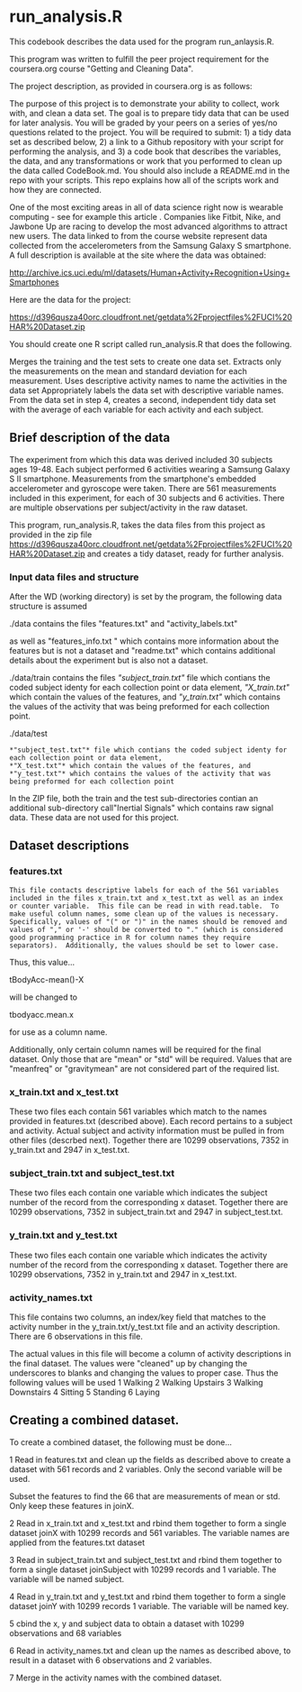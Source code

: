 run_analysis.R
=================================

This codebook describes the data used for the program run_anlaysis.R.

This program was written to fulfill the peer project requirement for the coursera.org course "Getting and Cleaning Data".

The project description, as provided in coursera.org is as follows:

The purpose of this project is to demonstrate your ability to collect, work with, and clean a data set. The goal is to prepare tidy data that can be used for later analysis. You will be graded by your peers on a series of yes/no questions related to the project. You will be required to submit: 1) a tidy data set as described below, 2) a link to a Github repository with your script for performing the analysis, and 3) a code book that describes the variables, the data, and any transformations or work that you performed to clean up the data called CodeBook.md. You should also include a README.md in the repo with your scripts. This repo explains how all of the scripts work and how they are connected. 

One of the most exciting areas in all of data science right now is wearable computing - see for example this article . Companies like Fitbit, Nike, and Jawbone Up are racing to develop the most advanced algorithms to attract new users. The data linked to from the course website represent data collected from the accelerometers from the Samsung Galaxy S smartphone. A full description is available at the site where the data was obtained:

http://archive.ics.uci.edu/ml/datasets/Human+Activity+Recognition+Using+Smartphones

Here are the data for the project:

https://d396qusza40orc.cloudfront.net/getdata%2Fprojectfiles%2FUCI%20HAR%20Dataset.zip

 You should create one R script called run_analysis.R that does the following. 

  Merges the training and the test sets to create one data set.
  Extracts only the measurements on the mean and standard deviation for each measurement. 
  Uses descriptive activity names to name the activities in the data set
  Appropriately labels the data set with descriptive variable names. 
  From the data set in step 4, creates a second, independent tidy data set with the average of each variable for each activity and each subject.



## Brief description of the data
The experiment from which this data was derived included 30 subjects ages 19-48. Each subject performed 6 activities wearing a Samsung Galaxy S II smartphone.  Measurements from the smartphone's embedded accelerometer and gyroscope were taken.  There are 561 measurements included in this experiment, for each of 30 subjects and 6 activities.  There are multiple observations per subject/activity in the raw dataset. 

This program, run_analysis.R, takes the data files from this project as provided in the zip file https://d396qusza40orc.cloudfront.net/getdata%2Fprojectfiles%2FUCI%20HAR%20Dataset.zip and creates a tidy dataset, ready for further analysis.


### Input data files and structure

After the WD (working directory) is set by the program, the following data structure is assumed

  ./data
    contains the files "features.txt" and "activity_labels.txt"

  as well as "features_info.txt " which contains more information about the features but is not a dataset and "readme.txt" which contains additional details about the experiment but is also not a dataset.
    
    
  ./data/train
    contains the files 
      *"subject_train.txt"* file which contians the coded subject identy for each collection point or data element,
      *"X_train.txt"* which contain the values of the features, and
      *"y_train.txt"* which contains the values of the activity that was being preformed for each collection point.

  ./data/test

    *"subject_test.txt"* file which contians the coded subject identy for each collection point or data element,
    *"X_test.txt"* which contain the values of the features, and
    *"y_test.txt"* which contains the values of the activity that was being preformed for each collection point

In the ZIP file, both the train and the test sub-directories contian an additional sub-directory call"Inertial Signals" which contains raw signal data.  These data are not used for this project.

## Dataset descriptions

### features.txt
    This file contacts descriptive labels for each of the 561 variables included in the files x_train.txt and x_test.txt as well as an index or counter variable.  This file can be read in with read.table.  To make useful column names, some clean up of the values is necessary.  Specifically, values of "(" or ")" in the names should be removed and values of "," or '-' should be converted to "." (which is considered good programming practice in R for column names they require separators).  Additionally, the values should be set to lower case.  
    
Thus, this value...

  tBodyAcc-mean()-X 
  
will be changed to  

  tbodyacc.mean.x
    
for use as a column name.

  Additionally, only certain column names will be required for the final dataset.  Only those that are "mean" or "std" will be required.  Values that are "meanfreq"  or "gravitymean" are not considered part of the required list.
  

### x_train.txt and x_test.txt

  These two files each contain 561 variables which match to the names provided in features.txt (described above).  Each record pertains to a subject and activity. Actual subject and activity information must be pulled in from other files (descrbed next).  Together there are 10299 observations, 7352 in y_train.txt and 2947 in x_test.txt.  
 
### subject_train.txt and subject_test.txt

  These two files each contain one variable which indicates the subject number of the record from the corresponding x dataset.  Together there are 10299 observations, 7352 in subject_train.txt and 2947 in subject_test.txt.
  
### y_train.txt and y_test.txt

  These two files each contain one variable which indicates the activity number of the record from the corresponding x dataset.  Together there are 10299 observations, 7352 in y_train.txt and 2947 in x_test.txt.

### activity_names.txt

  This file contains two columns, an index/key field that matches to the activity number in the y_train.txt/y_test.txt file and an activity description.  There are 6 observations in this file.
  
  The actual values in this file will become a column of activity descriptions in the final dataset.  The values were "cleaned" up by changing the underscores to blanks and changing the values to proper case.  Thus the following values will be used
  1  Walking
  2  Walking Upstairs
  3  Walking Downstairs
  4  Sitting
  5  Standing
  6  Laying
  

## Creating a combined dataset.

To create a combined dataset, the following must be done...

1 Read in features.txt and clean up the fields as described above to create a dataset with 561 records and 2 variables.  Only the second variable will be used.

Subset the features to find the 66 that are measurements of mean or std.  Only keep these features in joinX.

2 Read in x_train.txt and x_test.txt and rbind them together to form a single dataset joinX with 10299 records and 561 variables.  The variable names are applied from the features.txt dataset

3 Read in subject_train.txt and subject_test.txt and rbind them together to form a single dataset joinSubject with 10299 records and 1 variable.  The variable will be named subject.

4 Read in y_train.txt and y_test.txt and rbind them together to form a single dataset joinY with 10299 records 1 variable.  The variable will be named key.

5  cbind the x, y and subject data to obtain a dataset with 10299 observations and 68 variables

6  Read in activity_names.txt and clean up the names as described above, to result in a dataset with 6 observations and 2 variables.

7  Merge in the activity names with the combined dataset.
